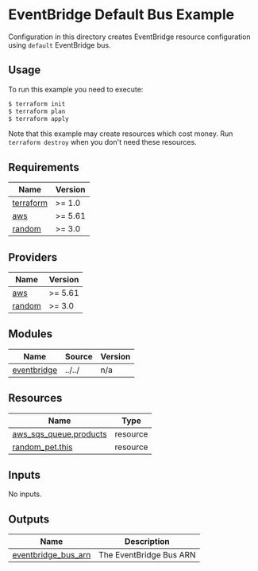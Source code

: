 # EventBridge Default Bus Example

Configuration in this directory creates EventBridge resource configuration using `default` EventBridge bus.

## Usage

To run this example you need to execute:

```bash
$ terraform init
$ terraform plan
$ terraform apply
```

Note that this example may create resources which cost money. Run `terraform destroy` when you don't need these resources.

<!-- BEGIN_TF_DOCS -->
## Requirements

| Name | Version |
|------|---------|
| <a name="requirement_terraform"></a> [terraform](#requirement\_terraform) | >= 1.0 |
| <a name="requirement_aws"></a> [aws](#requirement\_aws) | >= 5.61 |
| <a name="requirement_random"></a> [random](#requirement\_random) | >= 3.0 |

## Providers

| Name | Version |
|------|---------|
| <a name="provider_aws"></a> [aws](#provider\_aws) | >= 5.61 |
| <a name="provider_random"></a> [random](#provider\_random) | >= 3.0 |

## Modules

| Name | Source | Version |
|------|--------|---------|
| <a name="module_eventbridge"></a> [eventbridge](#module\_eventbridge) | ../../ | n/a |

## Resources

| Name | Type |
|------|------|
| [aws_sqs_queue.products](https://registry.terraform.io/providers/hashicorp/aws/latest/docs/resources/sqs_queue) | resource |
| [random_pet.this](https://registry.terraform.io/providers/hashicorp/random/latest/docs/resources/pet) | resource |

## Inputs

No inputs.

## Outputs

| Name | Description |
|------|-------------|
| <a name="output_eventbridge_bus_arn"></a> [eventbridge\_bus\_arn](#output\_eventbridge\_bus\_arn) | The EventBridge Bus ARN |
<!-- END_TF_DOCS -->

